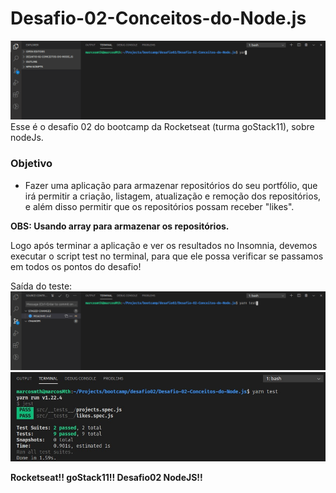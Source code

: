 # Desafio-02-Conceitos-do-Node.js
<img src="demo.gif">
Esse é o desafio 02 do bootcamp da Rocketseat (turma goStack11), sobre nodeJs.

### Objetivo
- Fazer uma aplicação para armazenar repositórios do seu portfólio, que irá permitir a criação, listagem, atualização e remoção dos repositórios, e além disso permitir que os repositórios possam receber "likes".

**OBS: Usando array para armazenar os repositórios.**

Logo após terminar a aplicação e ver os resultados no Insomnia, devemos executar o script test no terminal, para que ele possa 
verificar se passamos em todos os pontos do desafio!

Saída do teste:
<img src="teste.gif">
<img src="saida.jpeg">



**Rocketseat!! goStack11!! Desafio02 NodeJS!!**
